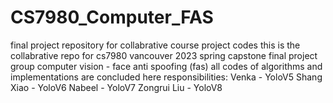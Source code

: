 # CS7980_Computer_FAS
final project repository for collabrative course project codes
this is the collabrative repo for cs7980 vancouver 2023 spring capstone final project group computer vision - face anti spoofing (fas)
all codes of algorithms and implementations are concluded here
responsibilities:
Venka - YoloV5
Shang Xiao  - YoloV6
Nabeel - YoloV7
Zongrui Liu - YoloV8
